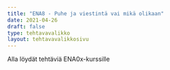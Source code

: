 ```yaml
---
title: "ENA8 - Puhe ja viestintä vai mikä olikaan"
date: 2021-04-26
draft: false
type: tehtavavalikko
layout: tehtavavalikkosivu
---
```


Alla löydät tehtäviä ENA0x-kurssille
